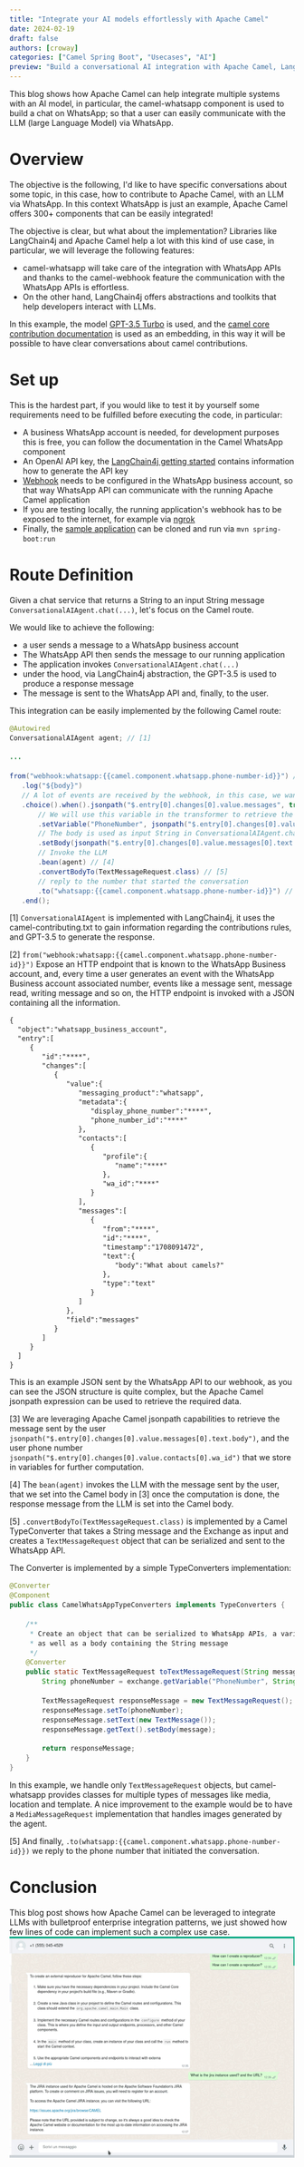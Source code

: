 ```yaml
---
title: "Integrate your AI models effortlessly with Apache Camel"
date: 2024-02-19
draft: false
authors: [croway]
categories: ["Camel Spring Boot", "Usecases", "AI"]
preview: "Build a conversational AI integration with Apache Camel, LangChain4j, and WhatsApp."
---
```



This blog shows how Apache Camel can help integrate multiple systems with an AI model, in particular, the camel-whatsapp component is used to build a chat on WhatsApp; so that a user can easily communicate with the LLM (large Language Model) via WhatsApp.


# Overview


The objective is the following, I'd like to have specific conversations about some topic, in this case, how to contribute to Apache Camel, with an LLM via WhatsApp. In this context WhatsApp is just an example, Apache Camel offers 300+ components that can be easily integrated!


The objective is clear, but what about the implementation? Libraries like LangChain4j and Apache Camel help a lot with this kind of use case, in particular, we will leverage the following features:
* camel-whatsapp will take care of the integration with WhatsApp APIs and thanks to the camel-webhook feature the communication with the WhatsApp APIs is effortless.
* On the other hand, LangChain4j offers abstractions and toolkits that help developers interact with LLMs.


In this example, the model [GPT-3.5 Turbo](https://platform.openai.com/docs/models/gpt-3-5-turbo) is used, and the [camel core contribution documentation](/camel-core/contributing/) is used as an embedding, in this way it will be possible to have clear conversations about camel contributions.


# Set up


This is the hardest part, if you would like to test it by yourself some requirements need to be fulfilled before executing the code, in particular:


* A business WhatsApp account is needed, for development purposes this is free, you can follow the documentation in the Camel WhatsApp component
* An OpenAI API key, the [LangChain4j getting started](https://github.com/langchain4j#getting-started) contains information how to generate the API key
* [Webhook](https://developers.facebook.com/docs/whatsapp/cloud-api/guides/set-up-webhooks) needs to be configured in the WhatsApp business account, so that way WhatsApp API can communicate with the running Apache Camel application
* If you are testing locally, the running application's webhook has to be exposed to the internet, for example via [ngrok](https://ngrok.com/)
* Finally, the [sample application](https://github.com/Croway/camel-whatsapp-chatbot) can be cloned and run via `mvn spring-boot:run`


# Route Definition


Given a chat service that returns a String to an input String message `ConversationalAIAgent.chat(...)`, let's focus on the Camel route.


We would like to achieve the following:
* a user sends a message to a WhatsApp business account
* The WhatsApp API then sends the message to our running application
* The application invokes `ConversationalAIAgent.chat(...)`
* under the hood, via LangChain4j abstraction, the GPT-3.5 is used to produce a response message
* The message is sent to the WhatsApp API and, finally, to the user.


This integration can be easily implemented by the following Camel route:


```java
@Autowired
ConversationalAIAgent agent; // [1]

...

from("webhook:whatsapp:{{camel.component.whatsapp.phone-number-id}}") // [2]
   .log("${body}")
   // A lot of events are received by the webhook, in this case, we want to choose only the ones that contain a message
   .choice().when().jsonpath("$.entry[0].changes[0].value.messages", true)
       // We will use this variable in the transformer to retrieve the recipient phone number
       .setVariable("PhoneNumber", jsonpath("$.entry[0].changes[0].value.contacts[0].wa_id"))
       // The body is used as input String in ConversationalAIAgent.chat(String)
       .setBody(jsonpath("$.entry[0].changes[0].value.messages[0].text.body")) // [3]
       // Invoke the LLM
       .bean(agent) // [4]
       .convertBodyTo(TextMessageRequest.class) // [5]
       // reply to the number that started the conversation
       .to("whatsapp:{{camel.component.whatsapp.phone-number-id}}") // [6]
   .end();
```


[1] `ConversationalAIAgent` is implemented with LangChain4j, it uses the camel-contributing.txt to gain information regarding the contributions rules, and GPT-3.5 to generate the response.


[2] `from("webhook:whatsapp:{{camel.component.whatsapp.phone-number-id}}")` Expose an HTTP endpoint that is known to the WhatsApp Business account, and, every time a user generates an event with the WhatsApp Business account associated number, events like a message sent, message read, writing message and so on, the HTTP endpoint is invoked with a JSON containing all the information.


```
{
  "object":"whatsapp_business_account",
  "entry":[
     {
        "id":"****",
        "changes":[
           {
              "value":{
                 "messaging_product":"whatsapp",
                 "metadata":{
                    "display_phone_number":"****",
                    "phone_number_id":"****"
                 },
                 "contacts":[
                    {
                       "profile":{
                          "name":"****"
                       },
                       "wa_id":"****"
                    }
                 ],
                 "messages":[
                    {
                       "from":"****",
                       "id":"****",
                       "timestamp":"1708091472",
                       "text":{
                          "body":"What about camels?"
                       },
                       "type":"text"
                    }
                 ]
              },
              "field":"messages"
           }
        ]
     }
  ]
}
```


This is an example JSON sent by the WhatsApp API to our webhook, as you can see the JSON structure is quite complex, but the Apache Camel jsonpath expression can be used to retrieve the required data.


[3] We are leveraging Apache Camel jsonpath capabilities to retrieve the message sent by the user `jsonpath("$.entry[0].changes[0].value.messages[0].text.body")`, and the user phone number `jsonpath("$.entry[0].changes[0].value.contacts[0].wa_id")` that we store in variables for further computation.


[4] The `bean(agent)` invokes the LLM with the message sent by the user, that we set into the Camel body in [3] once the computation is done, the response message from the LLM is set into the Camel body.


[5] `.convertBodyTo(TextMessageRequest.class)` is implemented by a Camel TypeConverter that takes a String message and the Exchange as input and creates a `TextMessageRequest` object that can be serialized and sent to the WhatsApp API.

The Converter is implemented by a simple TypeConverters implementation:

```java
@Converter
@Component
public class CamelWhatsAppTypeConverters implements TypeConverters {

	/**
	 * Create an object that can be serialized to WhatsApp APIs, a variable PhoneNumber is expected
	 * as well as a body containing the String message
	 */
	@Converter
	public static TextMessageRequest toTextMessageRequest(String message, Exchange exchange) {
		String phoneNumber = exchange.getVariable("PhoneNumber", String.class);

		TextMessageRequest responseMessage = new TextMessageRequest();
		responseMessage.setTo(phoneNumber);
		responseMessage.setText(new TextMessage());
		responseMessage.getText().setBody(message);

		return responseMessage;
	}
}
```

In this example, we handle only `TextMessageRequest` objects, but camel-whatsapp provides classes for multiple types of messages like media, location and template. A nice improvement to the example would be to have a `MediaMessageRequest` implementation that handles images generated by the agent.


[5] And finally, `.to(whatsapp:{{camel.component.whatsapp.phone-number-id}})` we reply to the phone number that initiated the conversation.


# Conclusion


This blog post shows how Apache Camel can be leveraged to integrate LLMs with bulletproof enterprise integration patterns, we just showed how few lines of code can implement such a complex use case. 
![Demo](conversation.gif)
